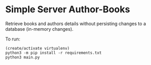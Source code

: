 # Simple Server Author-Books

Retrieve books and authors details without persisting changes to a database (in-memory changes).

To run:

    (create/activate virtualenv)
    python3 -m pip install -r requirements.txt
    python3 main.py
